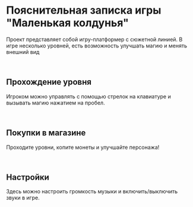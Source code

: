 # Пояснительная записка игры "Маленькая колдунья"

<p>Проект представляет собой игру-платформер с сюжетной линией. В игре несколько уровней, есть возможность улучшать магию и менять внешний вид</p>

<br>

## Прохождение уровня
<p>Игроком можно управлять с помощью стрелок на клавиатуре и вызывать магию нажатием на пробел.</p>

<br>

## Покупки в магазине
<p>Проходите уровни, копите монеты и улучшайте персонажа!</p>

<br>

## Настройки
<p>Здесь можно настроить громкость музыки и включить/выключить звуки в игре.</p>